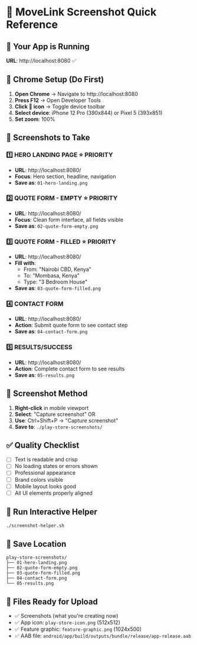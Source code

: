 # 📸 MoveLink Screenshot Quick Reference

## 🚀 Your App is Running
**URL**: http://localhost:8080 ✅

## 📱 Chrome Setup (Do First)
1. **Open Chrome** → Navigate to http://localhost:8080
2. **Press F12** → Open Developer Tools  
3. **Click 📱 icon** → Toggle device toolbar
4. **Select device**: iPhone 12 Pro (390x844) or Pixel 5 (393x851)
5. **Set zoom**: 100%

## 📸 Screenshots to Take

### 1️⃣ HERO LANDING PAGE ⭐ PRIORITY
- **URL**: http://localhost:8080/
- **Focus**: Hero section, headline, navigation
- **Save as**: `01-hero-landing.png`

### 2️⃣ QUOTE FORM - EMPTY ⭐ PRIORITY  
- **URL**: http://localhost:8080/
- **Focus**: Clean form interface, all fields visible
- **Save as**: `02-quote-form-empty.png`

### 3️⃣ QUOTE FORM - FILLED ⭐ PRIORITY
- **URL**: http://localhost:8080/
- **Fill with**:
  - From: "Nairobi CBD, Kenya"
  - To: "Mombasa, Kenya"  
  - Type: "3 Bedroom House"
- **Save as**: `03-quote-form-filled.png`

### 4️⃣ CONTACT FORM
- **URL**: http://localhost:8080/
- **Action**: Submit quote form to see contact step
- **Save as**: `04-contact-form.png`

### 5️⃣ RESULTS/SUCCESS
- **URL**: http://localhost:8080/
- **Action**: Complete contact form to see results
- **Save as**: `05-results.png`

## 🎯 Screenshot Method
1. **Right-click** in mobile viewport
2. **Select**: "Capture screenshot" OR
3. **Use**: Ctrl+Shift+P → "Capture screenshot"
4. **Save to**: `./play-store-screenshots/`

## ✅ Quality Checklist
- [ ] Text is readable and crisp
- [ ] No loading states or errors shown
- [ ] Professional appearance
- [ ] Brand colors visible
- [ ] Mobile layout looks good
- [ ] All UI elements properly aligned

## 🚀 Run Interactive Helper
```bash
./screenshot-helper.sh
```

## 📁 Save Location
```
play-store-screenshots/
├── 01-hero-landing.png
├── 02-quote-form-empty.png  
├── 03-quote-form-filled.png
├── 04-contact-form.png
└── 05-results.png
```

## 🎨 Files Ready for Upload
- ✅ Screenshots (what you're creating now)
- ✅ App icon: `play-store-icon.png` (512x512)
- ✅ Feature graphic: `feature-graphic.png` (1024x500)
- ✅ AAB file: `android/app/build/outputs/bundle/release/app-release.aab`